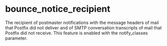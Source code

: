 # bounce_notice_recipient 


The recipient of postmaster notifications with the message headers
of mail that Postfix did not deliver and of SMTP conversation
transcripts of mail that Postfix did not receive.  This feature is
enabled with the notify_classes parameter.  


